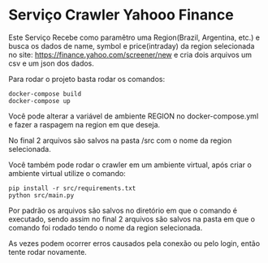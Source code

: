 # Serviço Crawler Yahooo Finance

Este Serviço Recebe como paramêtro uma Region(Brazil, Argentina, etc.) e busca os dados de name, symbol e price(intraday)
da region selecionada no site: https://finance.yahoo.com/screener/new e cria dois arquivos um csv e um json dos dados.

Para rodar o projeto basta rodar os comandos:
```
docker-compose build
docker-compose up
```
Você pode alterar a variável de ambiente REGION no docker-compose.yml e fazer a raspagem na region em que deseja.

No final 2 arquivos são salvos na pasta /src com o nome da region selecionada.


Você também pode rodar o crawler em um ambiente virtual, após criar o ambiente virtual utilize o comando:
```
pip install -r src/requirements.txt
python src/main.py
```
Por padrão os arquivos são salvos no diretório em que o comando é executado, sendo assim no final 2 arquivos são salvos na pasta em que o comando foi rodado tendo o nome da region selecionada.



As vezes podem ocorrer erros causados pela conexão ou pelo login, então tente rodar novamente.
